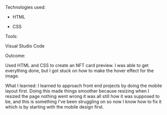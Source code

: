 
Technologies used:

- HTML

- CSS

Tools:

Visual Studio Code

Outcome:

Used HTML and CSS to create an NFT card preview. I was able to get everything done, but I got stuck on how to make the hover effect for the image. 

What I learned: I learned to approach front end projects by doing the mobile layout first. Doing this made things smoother because resizing when I resized the page nothing went wrong it was all still how it was supposed to be, and this is something I've been struggling on so now I know how to fix it which is by starting with the mobile design first.